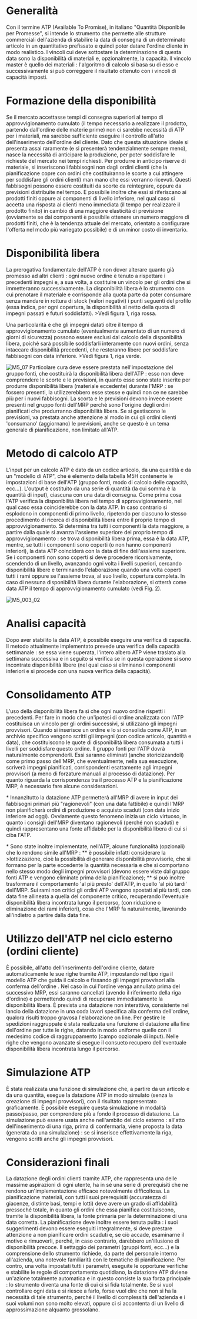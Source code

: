 # Generalità
Con il termine ATP (Available To Promise), in italiano "Quantità Disponibile per Promesse", si intende lo strumento che permette alle strutture commerciali dell'azienda di stabilire la data di consegna di un determinato articolo in un quantitativo prefissato e quindi poter datare l'ordine cliente in modo realistico.
I vincoli cui deve sottostare la determinazione di questa data sono la disponibilità di materiali e, opzionalmente, la capacità.
Il vincolo master è quello dei materiali :  l'algoritmo di calcolo si basa su di esso e successivamente si può correggere il risultato ottenuto con i vincoli di capacità imposti.

# Formazione della disponibilità
Se il mercato accettasse tempi di consegna superiori al tempo di approvvigionamento cumulato (il tempo necessario a realizzare il prodotto, partendo dall'ordine delle materie prime) non ci sarebbe
necessità di ATP per i materiali, ma sarebbe sufficiente eseguire il controllo all'atto dell'inserimento dell'ordine del cliente.
Dato che questa situazione ideale si presenta assai raramente (e si presenterà tendenzialmente sempre meno), nasce la necessità di anticipare la produzione, per poter soddisfare le richieste del mercato nei tempi richiesti.
Per produrre in anticipo riserve di materiale, si inseriscono i fabbisogni non dagli ordini clienti (che la pianificazione copre con ordini che costituiranno le scorte a cui attingere per soddisfare gli ordini
clienti) man mano che essi verranno ricevuti.
Questi fabbisogni possono essere costituiti da scorte da reintegrare, oppure da previsioni distribuite nel tempo.
È possibile inoltre che essi si riferiscano ai prodotti finiti oppure ai componenti di livello inferiore, nel qual caso si accetta una risposta ai clienti meno immediata (il tempo per realizzare il prodotto finito) in cambio di una maggiore elasticità di previsione (ovviamente se dai componenti è possibile ottenere un numero maggiore di prodotti finiti, che è la tendenza attuale del mercato, orientato a configurare l'offerta nel modo più variegato possibile) e di un minor costo di inventario.

# Disponibilità libera
La prerogativa fondamentale dell'ATP è non dover alterare quanto già promesso ad altri clienti :  ogni nuovo ordine è tenuto a rispettare i precedenti impegni e, a sua volta, a costituire un vincolo per gli ordini che si immetteranno successivamente.
La disponibilità libera è lo strumento con cui prenotare il materiale e corrisponde alla quota parte da poter consumare senza mandare in rottura di stock (valori negativi) i punti seguenti del profilo (essa indica, per ogni copertura, la disponibilità al netto della quota di impegni passati e futuri soddisfatti). >Vedi figura 1, riga rossa.

Una particolarità è che gli impegni datati oltre il tempo di approvvigionamento cumulato (eventualmente aumentato di un numero di giorni di sicurezza) possono essere esclusi dal calcolo della disponibilità libera, poichè sarà possibile soddisfarli interamente con nuovi ordini, senza intaccare disponibilità precedenti, che resteranno libere per soddisfare fabbisogni con data inferiore. >Vedi figura 1, riga verde.

![M5_07](http://localhost:3000/immagini/MBDOC_VIS-M5_003/M5_07.png)
Particolare cura deve essere prestata nell'impostazione del gruppo fonti, che costituirà la disponibilità libera dell'ATP :  esso non deve comprendere le scorte e le previsioni, in quanto esse sono state inserite per produrre disponibilità libera (materiale eccedente) durante l'MRP :  se fossero presenti, la utilizzerebbero esse stesse e quindi non ce ne sarebbe più per i nuovi fabbisogni.
La scorta e le previsioni devono invece essere presenti nel gruppo fonti dell'MRP perchè sono l'origine degli ordini pianificati che produrranno disponibilità libera. Se si gestiscono le previsioni, va
prestata anche attenzione al modo in cui gli ordini clienti 'consumano' (aggiornano) le previsioni, anche se questo è un tema generale di pianificazione, non limitato all'ATP.

# Metodo di calcolo ATP
L'input per un calcolo ATP è dato da un codice articolo, da una quantità e da un "modello di ATP", che è elemento della tabella M5H contenente le impostazioni di base dell'ATP (gruppo fonti, modo di calcolo delle capacità, ecc...).
L'output è costituito da una serie di quantità (la cui somma è la quantità di input), ciascuna con una data di consegna.
Come prima cosa l'ATP verifica la disponibilità libera nel tempo di approvvigionamento, nel qual caso essa coinciderebbe con la data ATP. In caso contrario si esplodono in componenti di primo livello, ripetendo per ciascuno lo stesso procedimento di ricerca di disponibilità libera entro il proprio tempo di approvvigionamento.
Si determina tra tutti i componenti la data maggiore, a partire dalla quale si avanza l'assieme superiore del proprio tempo di approvvigionamento :  se trova disponibilità libera prima, essa è la data ATP, mentre, se tutti i componenti sono coperti (o non hanno componenti inferiori), la data ATP coinciderà con la data di fine dell'assieme superiore.
Se i componenti non sono coperti si deve procedere ricorsivamente, scendendo di un livello, avanzando ogni volta i livelli superiori, cercando disponibilità libere e terminando l'elaborazione quando una volta coperti tutti i rami oppure se l'assieme trova, al suo livello, copertura completa. In caso di nessuna disponibilità libera durante l'elaborazione, si otterrà come data ATP il tempo di approvvigionamento cumulato (vedi Fig. 2).

![M5_003_02](http://localhost:3000/immagini/MBDOC_VIS-M5_003/M5_003_02.png)
# Analisi capacità
Dopo aver stabilito la data ATP, è possibile eseguire una verifica di capacità.
Il metodo attualmente implementato prevede una verifica della capacità settimanale :  se essa viene superata, l'intero albero ATP viene traslato alla settimana successiva e in seguito si verifica se in questa operazione si sono incontrate disponibilità libere (nel qual caso si eliminano i componenti inferiori e si procede con una nuova verifica della capacità).

# Consolidamento ATP
L'uso della disponibilità libera fa sì che ogni nuovo ordine rispetti i precedenti.
Per fare in modo che un'ipotesi di ordine analizzata con l'ATP costituisca un vincolo per gli ordini successivi, si utilizzano gli impegni provvisori.
Quando si inserisce un ordine e lo si consolida come ATP, in un archivio specifico vengono scritti gli impegni (con codice articolo, quantità e data), che costituiscono le quote di disponibilità libera
consumata a tutti i livelli per soddisfare questo ordine. Il gruppo fonti per l'ATP dovrà naturalmente comprenderli.
Essi saranno eliminati (anche storicizzandoli) come primo passo dell'MRP, che eventualmente, nella sua esecuzione, scriverà impegni pianificati, corrispondenti esattamente agli impegni provvisori (a meno di forzature manuali al processo di datazione).
Per quanto riguarda la corrispondenza tra il processo ATP e la pianificazione MRP, è necessario fare alcune considerazioni.

 \* Innanzitutto la datazione ATP permetterà all'MRP di avere in input dei fabbisogni primari più "ragionevoli" (con una data fattibile) e quindi l'MRP non pianificherà ordini di produzione o acquisto scaduti (con data inizio inferiore ad oggi). Ovviamente questo fenomeno inizia un ciclo virtuoso, in quanto i consigli dell'MRP diventano ragionevoli (perché non scaduti) e quindi rappresentano una fonte affidabile per la disponibilità libera di cui si ciba l'ATP.

 \* Sono state inoltre implementate, nell'ATP, alcune funzionalità (opzionali) che lo rendono simile all'MRP : 
 \*\* è possibile infatti considerare la >lottizzazione, cioè la possibilità di generare disponibilità provvisorie, che si formano per la parte eccedente la quantità necessaria e che si comportano nello stesso modo degli impegni provvisori (devono essere viste dal gruppo fonti ATP e vengono eliminate prima della pianificazione);
 \*\* si può inoltre trasformare il comportamento 'al più presto' dell'ATP, in quello 'al più tardi' dell'MRP.
Sui rami non critici gli ordini ATP vengono spostati al più tardi, con data fine allineata a quella del componente critico, recuperando l'eventuale disponibilità libera incontrata lungo il percorso, (con riduzione o eliminazione dei rami inferiori), cosa che l'MRP fa naturalmente, lavorando all'indietro a partire dalla data fine.

# Utilizzo dell'ATP nel ciclo esterno (ordini cliente)
È possibile, all'atto dell'inserimento dell'ordine cliente, datare automaticamente le sue righe tramite ATP, impostando nel tipo riga il modello ATP che guida il calcolo e fissando gli impegni provvisori alla conferma dell'ordine .
Nel caso in cui l'ordine venga annullato prima del successivo MRP, essi saranno cancellati (avendo il riferimento della riga d'ordine) e permettendo quindi di recuperare immediatamente la disponibilità libera.
È prevista una datazione non interattiva, consistente nel lancio della datazione in una coda lavori specifica alla conferma dell'ordine, qualora risulti troppo gravosa l'elaborazione on line.
Per gestire le spedizioni raggruppate è stata realizzata una funzione di datazione alla fine dell'ordine per tutte le righe, datando in modo uniforme quelle con il medesimo codice di raggruppamento (campo opzionale di input).
Nelle righe che vengono avanzate si esegue il consueto recupero dell'eventuale disponibilità libera incontrata lungo il percorso.

# Simulazione ATP
È stata realizzata una funzione di simulazione che, a partire da un articolo e da una quantità, esegue la datazione ATP in modo simulato (senza la creazione di impegni provvisori), con il risultato rappresentato graficamente. È possibile eseguire questa simulazione in modalità passo/passo, per comprendere più a fondo il processo di datazione.
La simulazione può essere usata anche nell'ambito del ciclo esterno :  all'atto dell'inserimento di una riga, prima di confermarla, viene proposta la data (generata da una simulazione) :  se si inserisce
effettivamente la riga, vengono scritti anche gli impegni provvisori.

# Considerazioni finali
La datazione degli ordini clienti tramite ATP, che rappresenta una delle massime aspirazioni di ogni utente, ha in sé una serie di prerequisiti che ne rendono un'implementazione efficace notevolmente
difficoltosa.
La pianificazione materiali, con tutti i suoi prerequisiti (accuratezza di giacenze, distinte basi, tempi e lotti) deve avere un grado di affidabilità pressoché totale, in quanto gli ordini che essa pianifica costituiscono, tramite la disponibilità libera, la fonte primaria per la determinazione di una data corretta.
La pianificazione deve inoltre essere tenuta pulita :  i suoi suggerimenti devono essere eseguiti integralmente, si deve prestare attenzione a non pianificare ordini scaduti e, se ciò accade, esaminarne il motivo e rimuoverli, perché, in caso contrario, darebbero un'illusione di disponibilità precoce.
Il settaggio dei parametri (gruppi fonti, ecc...) e la comprensione dello strumento richiede, da parte del personale interno all'azienda, una notevole familiarità con le tematiche di pianificazione.
Per contro, una volta impostati tutti i parametri, eseguite le opportune verifiche e stabilite le regole di comportamento quotidiano, la datazione ATP diviene un'azione totalmente automatica e in questo consiste la sua forza principale :  lo strumento diventa una fonte di cui ci si fida totalmente. Se si vuol controllare ogni data e si riesce a farlo, forse vuol dire che non si ha la necessità di tale strumento, perché il livello di complessità dell'azienda e i suoi volumi non sono molto elevati, oppure ci si accontenta di un livello di approssimazione alquanto grossolano.
